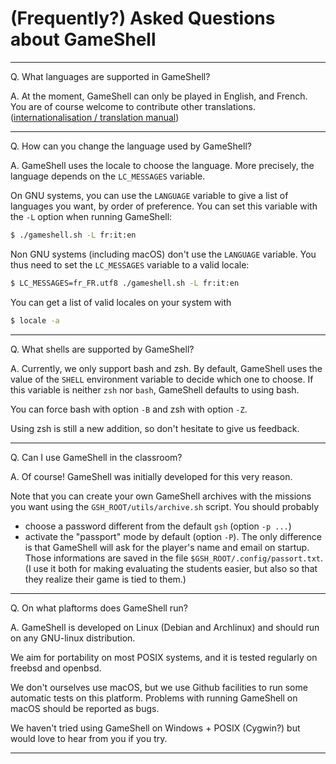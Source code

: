 (Frequently?) Asked Questions about GameShell
=============================================

-----------------------------

Q. What languages are supported in GameShell?

A. At the moment, GameShell can only be played in English, and French. You are
of course welcome to contribute other translations. ([internationalisation /
translation manual](./i18n.md))

-----------------------------

Q. How can you change the language used by GameShell?

A. GameShell uses the locale to choose the language. More precisely, the
language depends on the `LC_MESSAGES` variable.

On GNU systems, you can use the `LANGUAGE` variable to give a list of
languages you want, by order of preference. You can set this variable with
the `-L` option when running GameShell:
```sh
$ ./gameshell.sh -L fr:it:en
```

Non GNU systems (including macOS) don't use the `LANGUAGE` variable. You
thus need to set the `LC_MESSAGES` variable to a valid locale:
```sh
$ LC_MESSAGES=fr_FR.utf8 ./gameshell.sh -L fr:it:en
```
You can get a list of valid locales on your system with
```sh
$ locale -a
```

-----------------------------

Q. What shells are supported by GameShell?

A. Currently, we only support bash and zsh. By default, GameShell uses the
value of the `SHELL` environment variable to decide which one to choose.
If this variable is neither `zsh` nor `bash`, GameShell defaults to using
bash.

You can force bash with option `-B` and zsh with option `-Z`.

Using zsh is still a new addition, so don't hesitate to give us feedback.


-----------------------------

Q. Can I use GameShell in the classroom?

A. Of course! GameShell was initially developed for this very reason.

Note that you can create your own GameShell archives with the missions you
want using the `GSH_ROOT/utils/archive.sh` script. You should probably

 - choose a password different from the default `gsh` (option `-p ...`)
 - activate the "passport" mode by default (option `-P`). The only
   difference is that GameShell will ask for the player's name and email
   on startup. Those informations are saved in the file
   `$GSH_ROOT/.config/passort.txt`. (I use it both for making evaluating
   the students easier, but also so that they realize their game is tied
   to them.)

-----------------------------

Q. On what plaftorms does GameShell run?

A. GameShell is developed on Linux (Debian and Archlinux) and should run on
any GNU-linux distribution.

We aim for portability on most POSIX systems, and it is tested regularly on
freebsd and openbsd.

We don't ourselves use macOS, but we use Github facilities to run some
automatic tests on this platform. Problems with running GameShell on macOS
should be reported as bugs.

We haven't tried using GameShell on Windows + POSIX (Cygwin?) but would love
to hear from you if you try.

-----------------------------

